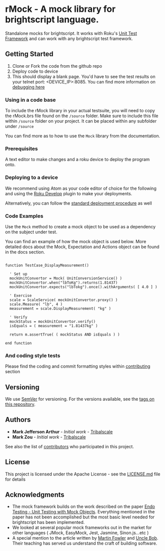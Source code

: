# rMock - A mock library for brightscript language.

Standalone mocks for brightscript. It works with Roku's [Unit Test Framework](https://github.com/rokudev/unit-testing-framework/blob/master/docs/unit-test-framework.md) and can work with any brightscript test framework.

## Getting Started

1. Clone or Fork the code from the github repo
2. Deploy code to device
3. This should display a blank page. You'd have to see the test results on your telnet port: <DEVICE_IP>:8085. You can find more information on [debugging here](https://sdkdocs.roku.com/display/sdkdoc/Debugging+Your+Application)

### Using in a code base

To include the rMock library in your actual testsuite, you will need to copy the rMock.brs file found on the `/source` folder. Make sure to include this file within `/source` folder on your project. It can be placed within any subfolder under `/source`

You can find more as to how to use the `Mock` library from the documentation.

### Prerequisites

A text editor to make changes and a roku device to deploy the program onto.

### Deploying to a device

We recommend using Atom as your code editor of choice for the following and using the [Roku Develop](https://atom.io/packages/roku-develop) plugin to make your deployments.

Alternatively, you can follow the [standard deployment procedure](https://sdkdocs.roku.com/display/sdkdoc/Loading+and+Running+Your+Application) as well

### Code Examples

Use the `Mock` method to create a mock object to be used as a dependency on the subject under test.

You can find an example of how the mock object is used below. More detailed docs about the Mock, Expectation and Actions object can be found in the docs section.

```

function TestCase_DisplayMeasurement()

  ' Set up
  mockUnitConvertor = Mock( UnitConversionService() )
  mockUnitConvertor.when("lbToKg").returns(1.81437)
  mockUnitConvertor.expects("lbTokg").once().withArguments( [ 4.0 ] )

  ' Exercise
  scale = ScaleService( mockUnitConvertor.proxy() )
  scale.Measure( "lb", 4 )
  measurement = scale.DisplayMeasurement( "kg" )

  ' Verify
  mockStatus = mockUnitConvertor.verify()
  isEquals = ( measurement = "1.81437kg" )

  return m.assertTrue( ( mockStatus AND isEquals ) )

end function

```


### And coding style tests

Please find the coding and commit formatting styles within [contributing](CONTRIBUTING.md) section

## Versioning

We use [SemVer](http://semver.org/) for versioning. For the versions available, see the [tags on this repository](https://github.com/your/project/tags).

## Authors

* **Mark Jefferson Arthur** - *Initial work* - [Tribalscale](https://github.com/TribalScale)
* **Mark Zou** - *Initial work* - [Tribalscale](https://github.com/TribalScale)

See also the list of [contributors](https://github.com/your/project/contributors) who participated in this project.

## License

This project is licensed under the Apache License - see the [LICENSE.md](LICENSE.md) file for details

## Acknowledgments

* The mock framework builds on the work described on the paper [Endo Testing - Unit Testing with Mock Objects](https://www2.ccs.neu.edu/research/demeter/related-work/extreme-programming/MockObjectsFinal.PDF). Everything mentioned in the paper has not been accomplished but the most basic level needed for brightscript has been implemented.
* We looked at several popular mock frameworks out in the market for other languages ( JMock, EasyMock, Jest, Jasmine, Sinon.js...etc )
* A special mention to the article written by [Martin Fowler](https://martinfowler.com/articles/mocksArentStubs.html) and [Uncle Bob](https://blog.cleancoder.com/uncle-bob/2014/05/14/TheLittleMocker.html). Their teaching has served us understand the craft of building software.
